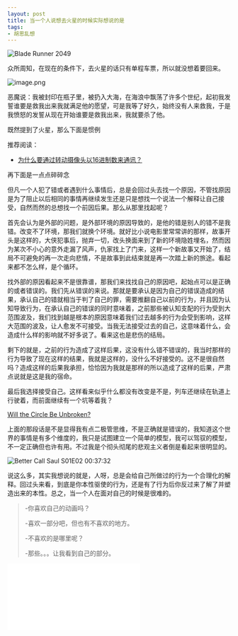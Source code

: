 ```yaml
---
layout: post
title: 当一个人说想去火星的时候实际想说的是
tags:
- 胡思乱想
---
```


![Blade Runner 2049](https://i.loli.net/2021/08/21/xJ8ZTVlYXvUM5qa.jpg)

众所周知，在现在的条件下，去火星的话只有单程车票，所以就没想着要回来。

![image.png](https://i.loli.net/2021/08/12/PTmxFMcJiqANE9j.png)

恶魔说：我被封印在瓶子里，被扔入大海，在海浪中飘荡了许多个世纪，起初我发誓谁要是救我出来我就满足他的愿望，可是我等了好久，始终没有人来救我，于是我愤怒的发誓从现在开始谁要是救我出来，我就要杀了他。

既然提到了火星，那么下面是惯例

推荐阅读：

- [为什么要通过转动摄像头以16进制数来通讯？](https://movie.douban.com/review/9974498/)

再下面是一点点碎碎念

但凡一个人犯了错或者遇到什么事情后，总是会回过头去找一个原因，不管找原因是为了阻止以后相同的事情再继续发生还是只是想找一个说法一个解释让自己接受，自然而然的总想找一个前因后果。那么从那里找起呢？

首先会认为是外部的问题，是外部环境的原因导致的，是他的错是别人的错不是我错。改变不了环境，那我们就换个环境。就好比小说电影里常常讲的那样，故事开头是这样的，大侠犯事后，抛弃一切，改头换面来到了新的环境隐姓埋名，然而因为某次不小心的意外走漏了风声，仇家找上了门来，这样一个新故事又开始了，结局不可避免的再一次走向悲情，不是故事到此结束就是再一次踏上新的旅途。看起来都不怎么样，是个循环。

找外部的原因看起来不是很靠谱，那我们来找找自己的原因吧，起始点可以是正确的或者错误的。我们先从错误的来说。那就是要承认是因为自己的错误造成的结果，承认自己的错就相当于判了自己的罪，需要推翻自己以前的行为，并且因为认知导致行为，在承认自己的错误的同时意味着，之前那些被认知支配的行为受到大范围波及，我们找到越是根本的原因意味着我们过去越多的行为会受到影响，这样大范围的波及，让人愈发不可接受。当我无法接受过去的自己，这意味着什么，会造成什么样的影响就不好多说了。看来这也是悲伤的结局。

剩下的就是，之前的行为造成了这样后果，这没有什么错不错误的，我当时那样的行为导致了现在这样的结果，我就是这样的，没什么不好接受的。这不是很自然吗？造成这样的后果我承担，恰恰因为我就是那样的所以造成了这样的后果，严肃点说就是这是我的宿命。

最后我选择接受自己。这样看来似乎什么都没有改变是不是，列车还继续在轨道上行驶着，而前面继续有一个坑等着我？

[Will the Circle Be Unbroken?](https://www.youtube.com/watch?v=9F1l6xXLSI0)

上面的那段话是不是显得我有点二极管思维，不是正确就是错误的，我知道这个世界的事情是有多个维度的，我只是试图建立一个简单的模型，我可以驾驭的模型，不一定正确但也许有用。不过我是个彻头彻尾的悲观主义者倒是看起来很明显的。

![Better Call Saul S01E02 00:37:32](https://i.loli.net/2021/08/19/Ah2jEnvQGHLNZq1.jpg)



说这么多，其实我想说的就是，人呀，总是会给自己所做过的行为一个合理化的解释。回过头来看，到底是你本性驱使的行为，还是有了行为后你反过来了解了并塑造出来的本性。总之，当一个人在面对自己的时候是很难的。



> -你喜欢自己的动画吗？
>
> -喜欢一部分吧，但也有不喜欢的地方。
>
> -不喜欢的是哪里呢？
>
> -那些。。。让我看到自己的部分。

<iframe src="//player.bilibili.com/player.html?aid=760210516&bvid=BV1W64y1i746&cid=328260851&page=1" scrolling="no" border="0" frameborder="no" framespacing="0" allowfullscreen="true" width:="720px"
    height:="468px">“作品比命更重要”——庵野秀明与《EVA》制作之路【银屏系漫游指南】丨机核</iframe>

